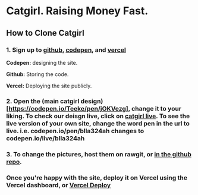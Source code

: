 # Catgirl. Raising Money Fast. 

## How to Clone Catgirl

### 1. Sign up to [github](https://www.github.com), [codepen](https://codepen.io), and [vercel](https://www.vercel.com)

**Codepen:** designing the site.

**Github:** Storing the code.

**Vercel:** Deploying the site publicly.

### 2. Open the (main catgirl design)[https://codepen.io/Teeke/pen/jOKVezg], change it to your liking. To check our deisgn live, click on [catgirl live](https://codepen.io/Teeke/pen/jOKVezg). To see the live version of your own site, change the word pen in the url to live. i.e. codepen.io/pen/blla324ah changes to codepen.io/live/blla324ah

### 3. To change the pictures, host them on rawgit, or [in the github repo](https://stackoverflow.com/questions/14494747/how-to-add-images-to-readme-md-on-github).

### Once you're happy with the site, deploy it on Vercel using the Vercel dashboard, or [Vercel Deploy](https://chrome.google.com/webstore/detail/vercel-deploy/nkignhibadhmcbiiilleogljodcaonjk/related)




